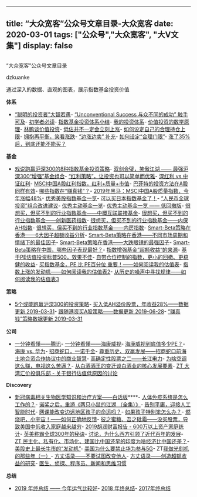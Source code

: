 
---
title:   “大众宽客”公众号文章目录-大众宽客
date: 2020-03-01
tags: ["公众号","大众宽客", "大V文集"]
display: false
---


## 



“大众宽客”公众号文章目录




dzkuanke




通过深入的数据、直观的图表，展示指数基金投资价值


**体系**
- [“聪明的投资者”大智若愚](http://mp.weixin.qq.com/s?__biz=MzAwMTc1MDcwNw==&amp;mid=2648273008&amp;idx=1&amp;sn=1986e188daec22378d05243c9970483c&amp;chksm=82f933acb58ebabae67065fc8fb942a6458e6d204acbfe42d5eaf68f6c49ee02353936ac64c5&amp;scene=21#wechat_redirect)- [“Unconventional Success 与众不同的成功” 触手可及](http://mp.weixin.qq.com/s?__biz=MzAwMTc1MDcwNw==&amp;mid=2648273011&amp;idx=1&amp;sn=e22705a245e90fb6e42877456523cdcd&amp;chksm=82f933afb58ebab9945ddad1406b7ee013416143466430ab9e04883cf94942b0d1dc10ac6ca1&amp;scene=21#wechat_redirect)- [初学者必读](http://mp.weixin.qq.com/s?__biz=MzAwMTc1MDcwNw==&amp;mid=2648275434&amp;idx=1&amp;sn=845b0a1b3c8484ca1e555c184c33e84d&amp;chksm=82f93a36b58eb320ae9f9d16625c17c3006cc85da98367183f8376f5c56121cb1f623c1b3e89&amp;scene=21#wechat_redirect)- [指数基金投资体系小结](http://mp.weixin.qq.com/s?__biz=MzAwMTc1MDcwNw==&amp;mid=2648274122&amp;idx=1&amp;sn=cac13592359ca1d69cec44280e985093&amp;chksm=82f93716b58ebe00c07891b85f9d86f93cb1c7cecc6e9d8b81009f1442e6850a355492d11133&amp;scene=21#wechat_redirect)- [我的投资体系](http://mp.weixin.qq.com/s?__biz=MzAwMTc1MDcwNw==&amp;mid=2648275439&amp;idx=1&amp;sn=feb0b1261ac7384ed31f0f8db8e7c361&amp;chksm=82f93a33b58eb3257ef2ddba6eeb5e7fdab5464cfaaa4eb7d2cb258be776df4b53927da353ed&amp;scene=21#wechat_redirect)- [价值投资的数学原理](http://mp.weixin.qq.com/s?__biz=MzAwMTc1MDcwNw==&amp;mid=2648274451&amp;idx=1&amp;sn=44d9d6c443edc171b0419702811c7696&amp;chksm=82f935cfb58ebcd9572df46d809cb474f96a4e18a6b74b4ab060bdc701f3dee9934d7eb96ca5&amp;scene=21#wechat_redirect)- [林鹏谈价值投资](http://mp.weixin.qq.com/s?__biz=MzAwMTc1MDcwNw==&amp;mid=2648274494&amp;idx=1&amp;sn=73f6ff77be97c95a37578ece0b101178&amp;chksm=82f935e2b58ebcf49503163cf92a5ef17c115df3bbcc23a03600d04837e27e41e02cd0228c8c&amp;scene=21#wechat_redirect)- [低估并不一定会立刻上涨](http://mp.weixin.qq.com/s?__biz=MzAwMTc1MDcwNw==&amp;mid=2648272785&amp;idx=1&amp;sn=9d714f0b5ff155d37941bac5e3bd5ae2&amp;chksm=82f92c4db58ea55bd7466b6630b06154a4732053fd8c5ef953f51d77bef4920c4620eb713c68&amp;scene=21#wechat_redirect)- [如何设定自己的合理持仓上限](http://mp.weixin.qq.com/s?__biz=MzAwMTc1MDcwNw==&amp;mid=2648272959&amp;idx=1&amp;sn=0d0e0487ba2dfa90138092d0973da1b6&amp;chksm=82f933e3b58ebaf59bbe5d49a7f9eea8dcae1ae24d5793d520c03a937e970495fbd8e0bceac7&amp;scene=21#wechat_redirect)- [拥抱再平衡，笑看涨跌](http://mp.weixin.qq.com/s?__biz=MzAwMTc1MDcwNw==&amp;mid=2648274033&amp;idx=1&amp;sn=376ada29ab4e2cfcc150ae79b328b031&amp;chksm=82f937adb58ebebb05018a0e009218336560519961a3df6f6ae3461e2f0d78b811b197b61ebc&amp;scene=21#wechat_redirect)- [“边涨边卖” 补充](http://mp.weixin.qq.com/s?__biz=MzAwMTc1MDcwNw==&amp;mid=2648274275&amp;idx=1&amp;sn=7c838880de96de0511173f67d4472367&amp;chksm=82f936bfb58ebfa94a5827674b55c4f90416c91d8bf6d1a7ae96bf5dbd52562bee58f2e66174&amp;scene=21#wechat_redirect)- [如何设定“合理门限”](http://mp.weixin.qq.com/s?__biz=MzAwMTc1MDcwNw==&amp;mid=2648274279&amp;idx=1&amp;sn=ef4b32ce72d324d03f00025712f347be&amp;chksm=82f936bbb58ebfadacf447a2e63ef0b836fc8fd4627373218b7c1d8856b70450344d90ce8a85&amp;scene=21#wechat_redirect)- [涨了35%后，到底还能不能买？](http://mp.weixin.qq.com/s?__biz=MzAwMTc1MDcwNw==&amp;mid=2648274250&amp;idx=1&amp;sn=cd29d6cec6261c4d04db2dd59540382b&amp;chksm=82f93696b58ebf80dba3a166136c0fafc05dde4c71b79e3eca511bb6d68cf847327fb2343b08&amp;scene=21#wechat_redirect)


**基金**
- [戏说跑赢沪深300的8种指数基金投资策略](http://mp.weixin.qq.com/s?__biz=MzAwMTc1MDcwNw==&amp;mid=2648275554&amp;idx=1&amp;sn=bbe5900bda1101db76418107ccc08893&amp;chksm=82f939beb58eb0a8157cdd37c2eedf4c41203de4bd2dc0d6e4c033d7c93d19bde80c0b4c4adb&amp;scene=21#wechat_redirect)- [双剑合璧，笑傲江湖 —— 最强沪深300“增强”基金组合](http://mp.weixin.qq.com/s?__biz=MzAwMTc1MDcwNw==&amp;mid=2648274005&amp;idx=1&amp;sn=7a035a93c38fa5f5d30973da45ded90f&amp;chksm=82f93789b58ebe9f365ce2a50e9250f2c62bbda05bd16f976ad4433c7781f2135a13981f2e5d&amp;scene=21#wechat_redirect)- [“红利策略”，让投资也可以简单而优雅](http://mp.weixin.qq.com/s?__biz=MzAwMTc1MDcwNw==&amp;mid=2648272962&amp;idx=1&amp;sn=2d34bdfc8e1ae77d6cae4e9ecd258aa5&amp;chksm=82f9339eb58eba883cf976ef1ad27b83da5215a11a3ff63dc624abdbe035866b86b844e8541a&amp;scene=21#wechat_redirect)- [深红利 vs 中证红利](http://mp.weixin.qq.com/s?__biz=MzAwMTc1MDcwNw==&amp;mid=2648275634&amp;idx=1&amp;sn=a09caaa3f9f21dbd990b5da1365fcb83&amp;chksm=82f9396eb58eb07876d73c1dd09bee3c4319a283fa47656691d3e04374786c60704145cd2da1&amp;scene=21#wechat_redirect)- [MSCI中国A股红利指数，红利+质量+市值](http://mp.weixin.qq.com/s?__biz=MzAwMTc1MDcwNw==&amp;mid=2648274968&amp;idx=1&amp;sn=8c33fd446a3cddf738966a6c5db2e4b2&amp;chksm=82f93bc4b58eb2d2fc3248ca1294afb1a909c602fb344e7c06a297d94288ca3ff3cf21a1b52b&amp;scene=21#wechat_redirect)- [巴菲特的投资方法在A股同样有效](http://mp.weixin.qq.com/s?__biz=MzAwMTc1MDcwNw==&amp;mid=2648274479&amp;idx=1&amp;sn=953263a604abb22f6728696224c10485&amp;chksm=82f935f3b58ebce52653873091501f8524d11925e910da63ca15b701e8b9c326bcfe808002de&amp;scene=21#wechat_redirect)- [哪些指数在“赚真钱”？](http://mp.weixin.qq.com/s?__biz=MzAwMTc1MDcwNw==&amp;mid=2648274436&amp;idx=1&amp;sn=0110cb098b833c4b98a2f5f5e6bd9b70&amp;chksm=82f935d8b58ebccecdb7a7313d747e6539b6d60b06c6548a20111e889aba3d47010f22ffd5cb&amp;scene=21#wechat_redirect)- [2019年黑马：MSCI中国A股质量指数，今年涨幅48%](http://mp.weixin.qq.com/s?__biz=MzAwMTc1MDcwNw==&amp;mid=2648274930&amp;idx=1&amp;sn=fd02ae5deaee70297e8730108ec25944&amp;chksm=82f9342eb58ebd38957be3f8fc322b5369ebd70e59eded2ac643556edceab010bd3f348c58ae&amp;scene=21#wechat_redirect)- [优秀美股指数基金一览](http://mp.weixin.qq.com/s?__biz=MzAwMTc1MDcwNw==&amp;mid=2648273836&amp;idx=1&amp;sn=aae35ed02d6a9f3e96d5371b9ffad893&amp;chksm=82f93070b58eb96625723ffc3c8bb51db0807ace4719eab7c3b46cfeb151991940acf4c4080f&amp;scene=21#wechat_redirect)- [可以买日本指数基金了！](http://mp.weixin.qq.com/s?__biz=MzAwMTc1MDcwNw==&amp;mid=2648274587&amp;idx=1&amp;sn=80bf422e9d871c0ab16e7b2d1ca587d9&amp;chksm=82f93547b58ebc51a288ab4da202034f27fc2ecc61d49c77e134fbd11dd52e0ed17dab81beaf&amp;scene=21#wechat_redirect)- [“人民币全球投资”组合改进建议](http://mp.weixin.qq.com/s?__biz=MzAwMTc1MDcwNw==&amp;mid=2648274529&amp;idx=1&amp;sn=ffbd4f1e462486065660173ebc5adb7b&amp;chksm=82f935bdb58ebcab1bdb4ac88283370e6ece5ad7b60f8a21f337b9e2becc8fc581ff441ebd33&amp;scene=21#wechat_redirect)- [优秀主动基金一览](http://mp.weixin.qq.com/s?__biz=MzAwMTc1MDcwNw==&amp;mid=2648275597&amp;idx=1&amp;sn=261228ffc7fbb81ef1328462bdc8b9bd&amp;chksm=82f93951b58eb0476f3e45d7d17448a05a3ac42733840192ec2938e7557b1c16f5170c08e02b&amp;scene=21#wechat_redirect)- [优秀主动基金一览 —— 低回撤版](http://mp.weixin.qq.com/s?__biz=MzAwMTc1MDcwNw==&amp;mid=2648275607&amp;idx=1&amp;sn=8dc9f150e66b921f5e93f737e8dd8b67&amp;chksm=82f9394bb58eb05d7ac00ed75a3593d57da2727436c1241a59aba0a290d442ac7c959dea00be&amp;scene=21#wechat_redirect)- [很想买，但买不到的行业指数基金——中概互联联接基金](http://mp.weixin.qq.com/s?__biz=MzAwMTc1MDcwNw==&amp;mid=2648274206&amp;idx=1&amp;sn=fb5eda733f322cd3387bd939ee43c125&amp;chksm=82f936c2b58ebfd4e4325c0b15e0b3e3237b778c75338aa21c8faf0b5fbf18c623d03cd63933&amp;scene=21#wechat_redirect)- [很想买，但买不到的行业指数基金——创新医药指数](http://mp.weixin.qq.com/s?__biz=MzAwMTc1MDcwNw==&amp;mid=2648274193&amp;idx=1&amp;sn=7895d8d4eca3d357afb5dda6960343a5&amp;chksm=82f936cdb58ebfdbfedb187e1e6bd8bff212d3e506ffc39108c0f08359c38c0cb7cf68a6e32a&amp;scene=21#wechat_redirect)- [很想买，但买不到的行业指数基金——内保AH指数](http://mp.weixin.qq.com/s?__biz=MzAwMTc1MDcwNw==&amp;mid=2648274192&amp;idx=1&amp;sn=b9e52570996c91e4982647cf81ef0e10&amp;chksm=82f936ccb58ebfda941320f431650bfb2854043ea8445756ebf8e034e46b23048580f267d671&amp;scene=21#wechat_redirect)- [很想买，但买不到的行业指数基金——内房指数](http://mp.weixin.qq.com/s?__biz=MzAwMTc1MDcwNw==&amp;mid=2648274140&amp;idx=1&amp;sn=c7661adba220cd8dabf57da216fccbd8&amp;chksm=82f93700b58ebe16511348f3adb2bf7d3390d98a28b76ee21f5dc7890c343d697cbc2189425f&amp;scene=21#wechat_redirect)- [Smart-Beta策略在香港——6大因子超额收益分析](http://mp.weixin.qq.com/s?__biz=MzAwMTc1MDcwNw==&amp;mid=2648273616&amp;idx=1&amp;sn=9201fe015d0c76d882627e1c7fba840d&amp;chksm=82f9310cb58eb81af2c0f9068829d5255d42e037525d28b981a50ea152e450a946fecbec311c&amp;scene=21#wechat_redirect)- [Smart-Beta策略在香港——不同市场周期和情绪下的最佳因子](http://mp.weixin.qq.com/s?__biz=MzAwMTc1MDcwNw==&amp;mid=2648273623&amp;idx=1&amp;sn=f3a50e9f3f6d5b547e61a96ee4a1a6d1&amp;chksm=82f9310bb58eb81d083b48f54fa6f3212a028d904c60cfc258c0260754b7abb780196834cf47&amp;scene=21#wechat_redirect)- [Smart-Beta策略在香港——大跌眼镜的最强因子](http://mp.weixin.qq.com/s?__biz=MzAwMTc1MDcwNw==&amp;mid=2648273624&amp;idx=1&amp;sn=25f9feb073ec98274f1bb74979feff46&amp;chksm=82f93104b58eb8126052bcbfdf61ba11320e45237a7595af4e2e2a32bd589437f22c97de16bf&amp;scene=21#wechat_redirect)- [Smart-Beta策略在中国，哪些因子表现最好？](http://mp.weixin.qq.com/s?__biz=MzAwMTc1MDcwNw==&amp;mid=2648274499&amp;idx=1&amp;sn=f4a2a12fcc69d4666780da28b9d92cac&amp;chksm=82f9359fb58ebc897a8baf552ce3184667be2f5b1c6df16ad4aecabebd9dd65e4ddb2dfe6be1&amp;scene=21#wechat_redirect)- [指数增强基金”超额收益“的来源](http://mp.weixin.qq.com/s?__biz=MzAwMTc1MDcwNw==&amp;mid=2648272968&amp;idx=1&amp;sn=598917da4403d77210aa3b1a460658e4&amp;chksm=82f93394b58eba82c9a7cb228c22c656fe88c5203ff149473f9edd2d4127e44df65f5bdb146b&amp;scene=21#wechat_redirect)- [基于PE估值投资标普500，效果不佳](http://mp.weixin.qq.com/s?__biz=MzAwMTc1MDcwNw==&amp;mid=2648273814&amp;idx=1&amp;sn=961f70ab6fc163893abde90020ddf098&amp;chksm=82f9304ab58eb95ca7a0c9cfcb7fa94ac846fb0ff9576d7b1a2f219a83c844ff8f266ba7b4a3&amp;scene=21#wechat_redirect)- [自带仓位控制的指数，更小的回撤、更稳健的收益](http://mp.weixin.qq.com/s?__biz=MzAwMTc1MDcwNw==&amp;mid=2648273949&amp;idx=1&amp;sn=5f9d514ae7b8c402572aed7d06c004ad&amp;chksm=82f937c1b58ebed7894b6c028a69ba607777941abdd85d732285aaa9baa62b4d11ab34700774&amp;scene=21#wechat_redirect)- [买指数基金，PE 比 PE百分位 重要！——如何阅读我的估值表](http://mp.weixin.qq.com/s?__biz=MzAwMTc1MDcwNw==&amp;mid=2648274046&amp;idx=1&amp;sn=c5b3ae458221b68cb9aa22a86f8761fd&amp;chksm=82f937a2b58ebeb48e87dafe80761eb9e34b9bd43846075bf41a5542ba98e1437c4c83989fab&amp;scene=21#wechat_redirect)- [指数上涨的发动机——如何阅读我的估值表2](http://mp.weixin.qq.com/s?__biz=MzAwMTc1MDcwNw==&amp;mid=2648274089&amp;idx=1&amp;sn=65aa9059d4b86b861476521b1d9ad3a9&amp;chksm=82f93775b58ebe63c296c5b83a84eb6fa758ca732fb6c6c9e814293719ad911a8b74d09690af&amp;scene=21#wechat_redirect)- [从历史的噪声中寻找规律——如何阅读我的估值表3](http://mp.weixin.qq.com/s?__biz=MzAwMTc1MDcwNw==&amp;mid=2648274090&amp;idx=1&amp;sn=282666d9d832052ac6230685fa2f36aa&amp;chksm=82f93776b58ebe60e7d4675b37deaf3b4fe5fb6bfcf0ab65004aa5983e12dbeaa8418fb098e1&amp;scene=21#wechat_redirect)


**策略**
- [5个或能跑赢沪深300的投资策略](http://mp.weixin.qq.com/s?__biz=MzAwMTc1MDcwNw==&amp;mid=2648275565&amp;idx=1&amp;sn=20048e52223568cb38d491a5709b029e&amp;chksm=82f939b1b58eb0a7c433ef609737b551bc993c0fb78e121628231b7f78ee33bb24bfa811a06c&amp;scene=21#wechat_redirect)- [买入低AH溢价股票，年收益28%——数据更新 2019-03-31](http://mp.weixin.qq.com/s?__biz=MzAwMTc1MDcwNw==&amp;mid=2648274190&amp;idx=1&amp;sn=0a62183c6f867f21bb5d89cc012be9ac&amp;chksm=82f936d2b58ebfc4520089e8ab0916011ca39b1000698a9a41029bf7017ad7781e6e3f75fe95&amp;scene=21#wechat_redirect)- [跟随港资买A股策略——数据更新 2019-06-28](http://mp.weixin.qq.com/s?__biz=MzAwMTc1MDcwNw==&amp;mid=2648274900&amp;idx=1&amp;sn=8d47e0fda85bd47ac1a58bc59950979f&amp;chksm=82f93408b58ebd1eb2697c50acf79161ad5ff20b5166c23cf445cb07b3afcbac2bc6ea04a9fd&amp;scene=21#wechat_redirect)- [“赚真钱”策略数据更新 2019-03-31](http://mp.weixin.qq.com/s?__biz=MzAwMTc1MDcwNw==&amp;mid=2648274191&amp;idx=1&amp;sn=9257fa54db99c0e67a9ae66eb6775ddf&amp;chksm=82f936d3b58ebfc5db68d3791520c0873558009c4df4b3989a2826315f475b7b1d27c8715cf1&amp;scene=21#wechat_redirect)


**公司**
- [一分钟看懂——腾讯](http://mp.weixin.qq.com/s?__biz=MzAwMTc1MDcwNw==&amp;mid=2648272056&amp;idx=1&amp;sn=671a9a58eaeb6d1ee4ee3c330131d55e&amp;chksm=82f92f64b58ea672ff115dd5d2a0a7a66d00d5197a6516592cf135452a8bdaf6590766c2fca1&amp;scene=21#wechat_redirect)- [一分钟看懂——海康威视](http://mp.weixin.qq.com/s?__biz=MzAwMTc1MDcwNw==&amp;mid=2648272160&amp;idx=1&amp;sn=59802193a65664b2d8f6c772b553419b&amp;chksm=82f92efcb58ea7ea27245e68df959871ebebc02a661f61168a3bf9b23f89a57e8e3e743b9b51&amp;scene=21#wechat_redirect)- [海康威视到底值多少PE？](http://mp.weixin.qq.com/s?__biz=MzAwMTc1MDcwNw==&amp;mid=2648274269&amp;idx=1&amp;sn=5aa4f73330339ca05dddf88dd8893e0b&amp;chksm=82f93681b58ebf97a1fa71d546b7324a07354d81043e5b14177aa96324724988d3e7f5d5cf51&amp;scene=21#wechat_redirect)- [海康 vs. 华为](http://mp.weixin.qq.com/s?__biz=MzAwMTc1MDcwNw==&amp;mid=2648272726&amp;idx=1&amp;sn=51d42f4e1836bfcbdf81a221e848fc64&amp;chksm=82f92c8ab58ea59cfb085b8b06aa04d8a44c69102d31dc662c5e3b5e232a979879e914f9cff0&amp;scene=21#wechat_redirect)- [招商蛇口，一诺千金](http://mp.weixin.qq.com/s?__biz=MzAwMTc1MDcwNw==&amp;mid=2648274258&amp;idx=1&amp;sn=31249dae8a8b0c76a39a8fa818c7c6fb&amp;chksm=82f9368eb58ebf98be2be0188125a38e8a6aca92e5c2bf19173c94c2eb23289b4cab86e369d7&amp;scene=21#wechat_redirect)- [尊重历史、双赢发展——招商蛇口前海土地合资合作协议中的商业智慧](http://mp.weixin.qq.com/s?__biz=MzAwMTc1MDcwNw==&amp;mid=2648273700&amp;idx=1&amp;sn=a4a799e52a399361cfb4b21740b20cb9&amp;chksm=82f930f8b58eb9eef43cef8de26b18eb99edaee787c9c0b4f5182577ee66d04f2f30a2119d9e&amp;scene=21#wechat_redirect)- [高确定性股票之二——长江电力](http://mp.weixin.qq.com/s?__biz=MzAwMTc1MDcwNw==&amp;mid=2648271943&amp;idx=1&amp;sn=aa31f79b5eaf8a8b6dbb3da4a7bf3440&amp;chksm=82f92f9bb58ea68db6558a129c50e76ab902d00312a4614b4abb7a792aaf851769e1c769e2fe&amp;scene=21#wechat_redirect)- [为啥空调这么赚，电视这么苦逼？](http://mp.weixin.qq.com/s?__biz=MzAwMTc1MDcwNw==&amp;mid=2648275317&amp;idx=1&amp;sn=5790cd024dc990401fff1425ac5e0612&amp;chksm=82f93aa9b58eb3bf7f5a7f3b8ffa660f16d28a90de1db805d013fb3a1fb41eb1766b991f8af2&amp;scene=21#wechat_redirect)- [从白酒酒王的变迁谈白酒业的核心发展要素](http://mp.weixin.qq.com/s?__biz=MzAwMTc1MDcwNw==&amp;mid=2648273709&amp;idx=1&amp;sn=fb8e5b016583b21029693cb54abd4933&amp;chksm=82f930f1b58eb9e7f7674b2624b2ca2d47ff305f29e01f97a1a7d2c8d04ed22a410439e5ee02&amp;scene=21#wechat_redirect)- [ZT 大湾汇价投俱乐部 - 关于银行估值低原因的讨论](http://mp.weixin.qq.com/s?__biz=MzAwMTc1MDcwNw==&amp;mid=2648275575&amp;idx=1&amp;sn=66884e8b34462f7698b41cb517c42cc0&amp;chksm=82f939abb58eb0bd4f4899a19a6721022c9660d133b4b383a7f6824a3f965190a7f7b2593eee&amp;scene=21#wechat_redirect)


**Discovery**
- [新冠病毒相关生物医学知识和治疗方案——白话版](http://mp.weixin.qq.com/s?__biz=MzAwMTc1MDcwNw==&amp;mid=2648275650&amp;idx=1&amp;sn=5755329b8f54dcda46477d8f395f566f&amp;chksm=82f9391eb58eb0080a8c3a3c2734dfed3c2d35d1598dadf487d02d2be6a2e838a8c8603d137c&amp;scene=21#wechat_redirect)****- [人体免疫系统是怎么工作的？](http://mp.weixin.qq.com/s?__biz=MzAwMTc1MDcwNw==&amp;mid=2648275624&amp;idx=1&amp;sn=7aad3bcfa30a5ab990de9978e8eef6dc&amp;chksm=82f93974b58eb062e1cac028d08d0a23aa2f5e02a2656f9fb91b0a89d471e8d46dfbc5c49b86&amp;scene=21#wechat_redirect)- [诺奖之后，重游《两只小鼠的江湖 （全集）》](http://mp.weixin.qq.com/s?__biz=MzAwMTc1MDcwNw==&amp;mid=2648273280&amp;idx=1&amp;sn=3219515b5fbd3d80d90ad70c730f654a&amp;chksm=82f9325cb58ebb4a73235ff0ada4027cd72a113295a960bb1829415473aad572994757821dc4&amp;scene=21#wechat_redirect)- [告别平庸，迎接人工智能时代](http://mp.weixin.qq.com/s?__biz=MzAwMTc1MDcwNw==&amp;mid=2648273950&amp;idx=1&amp;sn=d92cae778aa6120d54b5fc15dc3c4b7b&amp;chksm=82f937c2b58ebed4e6a6dca73d88defb79ff4afd099cc7551159a1430d3b1faf7c41df58e878&amp;scene=21#wechat_redirect)- [网课能改变边远地区孩子的命运吗？](http://mp.weixin.qq.com/s?__biz=MzAwMTc1MDcwNw==&amp;mid=2648273645&amp;idx=1&amp;sn=4178dc86c27c1301c8181479732c4187&amp;chksm=82f93131b58eb827ca438295c628b676263dda14ae9cab0f2a310000c7bcb8aabdaba5f3cd8f&amp;scene=21#wechat_redirect)- [如果孩子特别笨怎么办？](http://mp.weixin.qq.com/s?__biz=MzAwMTc1MDcwNw==&amp;mid=2648275263&amp;idx=1&amp;sn=c9619411b28456e188d5a6259eb0b67f&amp;chksm=82f93ae3b58eb3f556c6f5a2f5de0467410ad9b9f9f01cc813e5db7f85f1127c78179bfc3c13&amp;scene=21#wechat_redirect)- [燃烧吧，小宇宙！——如何正确地反馈](http://mp.weixin.qq.com/s?__biz=MzAwMTc1MDcwNw==&amp;mid=2648274464&amp;idx=1&amp;sn=603304337c10ff45f6700b809485c677&amp;chksm=82f935fcb58ebcea9b31b499787f6f37fbd6b9db2a5f964896cf1cf322b494b1907622040424&amp;scene=21#wechat_redirect)- [彼之蜜糖、吾之砒霜——没买股票，导致美国中低收入家庭越来越穷](http://mp.weixin.qq.com/s?__biz=MzAwMTc1MDcwNw==&amp;mid=2648273213&amp;idx=1&amp;sn=b1820761a0a90754019ef13351c47c69&amp;chksm=82f932e1b58ebbf7ba25b2283d68aa4c00cbed0b13ad46a40504f52b5a6342f5cdcda7c316c9&amp;scene=21#wechat_redirect)- [2019胡润财富报告 - 600万以上资产家庭统计](http://mp.weixin.qq.com/s?__biz=MzAwMTc1MDcwNw==&amp;mid=2648275400&amp;idx=1&amp;sn=2358871763152d3387a46e0f5598bb2f&amp;chksm=82f93a14b58eb30208e7882aaecef98576554aab7bc72d7b3af96b780989c12beca787f596c0&amp;scene=21#wechat_redirect)- [英美称霸全球300年的秘诀](http://mp.weixin.qq.com/s?__biz=MzAwMTc1MDcwNw==&amp;mid=2648274556&amp;idx=1&amp;sn=b2140155fc0736babf9d757f7114bb64&amp;chksm=82f935a0b58ebcb6ab01602a0c9a4cf3c9758602db996a8dcbca4245c3fe384d2044672a26dd&amp;scene=21#wechat_redirect)- [讨论，为什么西方引领了近代百年的发展](http://mp.weixin.qq.com/s?__biz=MzAwMTc1MDcwNw==&amp;mid=2648273304&amp;idx=1&amp;sn=4500256fee54c17fd220aa5a0b3b8828&amp;chksm=82f93244b58ebb5258aa88dcbfa0a03c4c6a608c03327c9c1a4ed94459d38787f0a8ebca9d7e&amp;scene=21#wechat_redirect)- [ZT 民主化、私有化、市场化、建国比中国还早的印度为啥经济比中国还差？](http://mp.weixin.qq.com/s?__biz=MzAwMTc1MDcwNw==&amp;mid=2648273461&amp;idx=1&amp;sn=f0811da29c0ddc08cc488098daddb2d2&amp;chksm=82f931e9b58eb8ffb688fa5530afd5a24bc415dc61cf0c0fd25c7e939b2db3453864f6c908b9&amp;scene=21#wechat_redirect)- [美股史上最长牛市的“发动机”](http://mp.weixin.qq.com/s?__biz=MzAwMTc1MDcwNw==&amp;mid=2648273079&amp;idx=1&amp;sn=1c395b3ebcc2d8b3492cb553027d80fc&amp;chksm=82f9336bb58eba7d5fa46e3d83e47c01ea0d9145994a552806aa387ede456451b0ced1985155&amp;scene=21#wechat_redirect)- [美国为什么要禁止华为参与5G](http://mp.weixin.qq.com/s?__biz=MzAwMTc1MDcwNw==&amp;mid=2648273921&amp;idx=1&amp;sn=39d9898c8c2b6dcfa9a8de68debe9bfa&amp;chksm=82f937ddb58ebecb482a05e058b5363b079be914fed2f620c5dde6e10b34b596a3caf4b90d9d&amp;scene=21#wechat_redirect)- ZT[我做光刻机的那些年（一）](http://mp.weixin.qq.com/s?__biz=MzAwMTc1MDcwNw==&amp;mid=2648274608&amp;idx=1&amp;sn=a6d97b7dce3e3b944e178240ec86f32d&amp;chksm=82f9356cb58ebc7a3153c1e292b32b9624462e1181c2ec5cd92de246869495c0e6b3e1817952&amp;scene=21#wechat_redirect)- [方丈语录——不要试图改变他人](http://mp.weixin.qq.com/s?__biz=MzAwMTc1MDcwNw==&amp;mid=2648275579&amp;idx=1&amp;sn=360dfd159428801f125ff527b4b72713&amp;chksm=82f939a7b58eb0b15c7d7c3ea4f10656761e4cd8489a8a00ea39060faba11920b60971aa9e88&amp;scene=21#wechat_redirect)- [方丈语录——创造超额收益的研究](http://mp.weixin.qq.com/s?__biz=MzAwMTc1MDcwNw==&amp;mid=2648275672&amp;idx=1&amp;sn=68efe4ed476a18369ad617ca7e98b7b0&amp;chksm=82f93904b58eb0126f0d9334c2a457d6cda9ae16883e4f1718343d20eca64da5ee8080c3082a&amp;scene=21#wechat_redirect)- [医生、侦探、程序员、新闻和思维习惯](http://mp.weixin.qq.com/s?__biz=MzAwMTc1MDcwNw==&amp;mid=2648273379&amp;idx=1&amp;sn=ab17f6c7802145321fc680053234f99f&amp;chksm=82f9323fb58ebb29f0dd1d4beea9470c5a95d6783d9b6bfd73ef6dcb684a6e11aaa54bab9a0e&amp;scene=21#wechat_redirect)


**总结**
- [2019 年终总结 —— 今年运气比较好](http://mp.weixin.qq.com/s?__biz=MzAwMTc1MDcwNw==&amp;mid=2648275527&amp;idx=1&amp;sn=54ded57c9d544ebd0e8523ffcea14083&amp;chksm=82f9399bb58eb08dd219c1850dc17d26d893cf98a596c0cd182d1d9458265e82834f49ffbcc8&amp;scene=21#wechat_redirect)- [2018 年终总结](http://mp.weixin.qq.com/s?__biz=MzAwMTc1MDcwNw==&amp;mid=2648273711&amp;idx=1&amp;sn=144b46e90fa65900d8bac069a683abc1&amp;chksm=82f930f3b58eb9e55601d91fbe3801f5f53a453ca89cd65e31b558fae8f115d955d971b31e1a&amp;scene=21#wechat_redirect)- [2017年终总结](http://mp.weixin.qq.com/s?__biz=MzAwMTc1MDcwNw==&amp;mid=2648272659&amp;idx=1&amp;sn=90895337407811ab64b81b98745b96ac&amp;chksm=82f92ccfb58ea5d958b29a7a1c67ea1312802f1c04b802820d062b60827916340b7a08f196a3&amp;scene=21#wechat_redirect)







